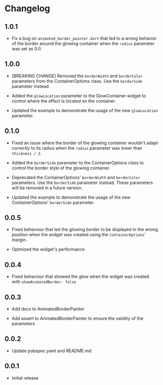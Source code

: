 # Changelog

## 1.0.1

* Fix a bug on `animated_border_painter.dart` that led to a wrong behavior of the border around the glowing container when the `radius` parameter was set as 0.0.

## 1.0.0

* [BREAKING CHANGE] Removed the `borderWidth` and `borderColor` parameters from the ContainerOptions class. Use the `borderSide` parameter instead.

* Added the `glowLocation` parameter to the GlowContainer widget to control where the effect is located on the container.

* Updated the example to demonstrate the usage of the new `glowLocation` parameter.

## 0.1.0

* Fixed an issue where the border of the glowing container wouldn't adapt correctly to its radius when the `radius` parameter was lower than `thickness / 2`.

* Added the `borderSide` parameter to the ContainerOptions class to control the border style of the glowing container.

* Deprecated the ContainerOptions' `borderWidth` and `borderColor` parameters. Use the `borderSide` parameter instead. These parameters will be removed in a future version.

* Updated the example to demonstrate the usage of the new ContainerOptions' `borderSide` parameter.

## 0.0.5

* Fixed behaviour that led the glowing border to be displayed in the wrong position when the widget was created using the `ContainerOptions`' margin.

* Optmized the widget's performance

## 0.0.4

* Fixed behaviour that showed the glow when the widget was created with `showAnimatedBorder: false`

## 0.0.3

* Add docs to AnimatedBorderPainter

* Add assert to AnimatedBorderPainter to ensure the validity of the parameters

## 0.0.2

* Update pubspec.yaml and README.md

## 0.0.1

* Initial release
